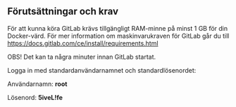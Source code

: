 ## Förutsättningar och krav 
För att kunna köra GitLab krävs tillgängligt RAM-minne på minst 1 GB för din Docker-värd. För mer information om maskinvarukraven för GitLab går du till <a href="https://docs.gitlab.com/ce/install/requirements.html" target="_blank">https://docs.gitlab.com/ce/install/requirements.html</a>

OBS! Det kan ta några minuter innan GitLab startat.

Logga in med standardanvändarnamnet och standardlösenordet:

Användarnamn: **root**

Lösenord: **5iveL!fe**
